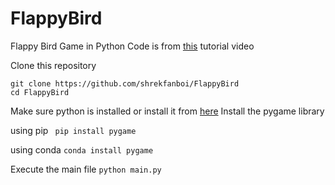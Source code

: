 # FlappyBird
Flappy Bird Game in Python
Code is from [this](https://www.youtube.com/watch?v=itB6VsP5UnA&ab_channel=CodeWithHarry) tutorial video


Clone this repository

```
git clone https://github.com/shrekfanboi/FlappyBird
cd FlappyBird
```


Make sure python is installed or install it from [here](https://www.python.org/downloads/)
Install the pygame library 

using pip
``` pip install pygame```

using conda
```conda install pygame```

Execute the main file
```python main.py```
